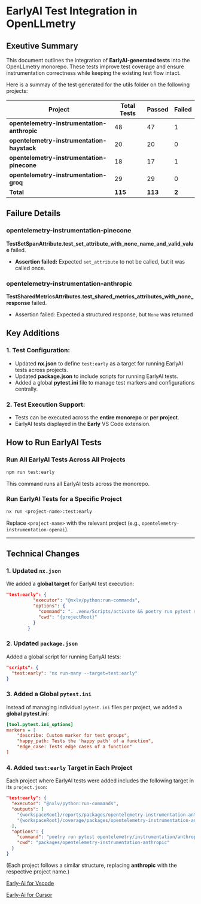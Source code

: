 # EarlyAI Test Integration in OpenLLmetry

## Exeutive Summary

This document outlines the integration of **EarlyAI-generated tests** into the OpenLLmetry monorepo. These tests improve test coverage and ensure instrumentation correctness while keeping the existing test flow intact.

Here is a summay of the test generated for the utils folder on the following projects:

| Project                                     | Total Tests | Passed  | Failed |
| ------------------------------------------- | ----------- | ------- | ------ |
| **opentelemetry-instrumentation-anthropic** | 48          | 47      | 1      |
| **opentelemetry-instrumentation-haystack**  | 20          | 20      | 0      |
| **opentelemetry-instrumentation-pinecone**  | 18          | 17      | 1      |
| **opentelemetry-instrumentation-groq**      | 29          | 29      | 0      |
| **Total**                                   | **115**     | **113** | **2**  |

## Failure Details

### opentelemetry-instrumentation-pinecone

**TestSetSpanAttribute.test_set_attribute_with_none_name_and_valid_value** failed.

- **Assertion failed:** Expected `set_attribute` to not be called, but it was called once.

### opentelemetry-instrumentation-anthropic

**TestSharedMetricsAttributes.test_shared_metrics_attributes_with_none_response** failed.

- Assertion failed: Expected a structured response, but `None` was returned

## Key Additions

### 1. Test Configuration:

- Updated **nx.json** to define `test:early` as a target for running EarlyAI tests across projects.
- Updated **package.json** to include scripts for running EarlyAI tests.
- Added a global **pytest.ini** file to manage test markers and configurations centrally.

### 2. Test Execution Support:

- Tests can be executed across the **entire monorepo** or **per project**.
- EarlyAI tests displayed in the **Early** VS Code extension.

## How to Run EarlyAI Tests

### Run All EarlyAI Tests Across All Projects

```bash
npm run test:early
```

This command runs all EarlyAI tests across the monorepo.

### Run EarlyAI Tests for a Specific Project

```bash
nx run <project-name>:test:early
```

Replace `<project-name>` with the relevant project (e.g., `opentelemetry-instrumentation-openai`).

---

## Technical Changes

### 1. Updated `nx.json`

We added a **global target** for EarlyAI test execution:

```json
"test:early": {
          "executor": "@nxlv/python:run-commands",
          "options": {
            "command": ". .venv/Scripts/activate && poetry run pytest source/test_early_utils/",
            "cwd": "{projectRoot}"
          }
        }
```

### 2. Updated `package.json`

Added a global script for running EarlyAI tests:

```json
"scripts": {
  "test:early": "nx run-many --target=test:early"
}
```

### 3. Added a Global `pytest.ini`

Instead of managing individual `pytest.ini` files per project, we added a **global pytest.ini**:

```ini
[tool.pytest.ini_options]
markers = [
    "describe: Custom marker for test groups",
    "happy_path: Tests the 'happy path' of a function",
    "edge_case: Tests edge cases of a function"
]
```

### 4. Added `test:early` Target in Each Project

Each project where EarlyAI tests were added includes the following target in its `project.json`:

```json
"test:early": {
  "executor": "@nxlv/python:run-commands",
  "outputs": [
    "{workspaceRoot}/reports/packages/opentelemetry-instrumentation-anthropic/unittests/early",
    "{workspaceRoot}/coverage/packages/opentelemetry-instrumentation-anthropic/early"
  ],
  "options": {
    "command": "poetry run pytest opentelemetry/instrumentation/anthropic/test_early_utils/",
    "cwd": "packages/opentelemetry-instrumentation-anthropic"
  }
}
```

(Each project follows a similar structure, replacing **anthropic** with the respective project name.)

[Early-Ai for Vscode](vscode:extension/Early-AI.EarlyAI)

[Early-Ai for Cursor](cursor:extension/Early-AI.EarlyAI)
